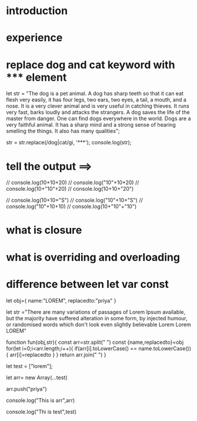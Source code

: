 # introduction 

# experience

# replace dog and  cat  keyword with *** element 

let str = "The dog is a pet animal. A dog has sharp teeth so that it can eat flesh very easily, it has four legs, two ears, two eyes, a tail, a mouth, and a nose. It is a very clever animal and is very useful in catching thieves. It runs very fast, barks loudly and attacks the strangers. A dog saves the life of the master from danger. One can find dogs everywhere in the world. Dogs are a very faithful animal. It has a sharp mind and a strong sense of hearing smelling the things. It also has many qualities";

str = str.replace(/dog|cat/gi, '***');
console.log(str);

# tell the output ==> 

// console.log(10+10+20)
// console.log("10"+10+20)
// console.log(10+"10"+20)
// console.log(10+10+"20")

// console.log(10+10+"S")
// console.log("10"+10+"S")
// console.log("10"+10+10)
// console.log(10+"10"+"10")


# what is closure 
# what is overriding  and  overloading
# difference between let var const


let obj={
    name:"LOREM",
    replacedto:"priya"
}

let str ="There are many variations of passages of Lorem Ipsum available, but the majority have suffered alteration in some form, by injected humour, or randomised words which don't look even slightly believable Lorem  Lorem LOREM"

function fun(obj,str){
    const arr=str.split(" ")
    const {name,replacedto}=obj
    for(let i=0;i<arr.length;i++){
        if(arr[i].toLowerCase() == name.toLowerCase()){
            arr[i]=replacedto
        }
    }
    return arr.join(" ")
}


let test = ["lorem"];

let arr= new Array(...test)

arr.push("priya")

console.log("This is arr",arr)

console.log("Thi is test",test)
